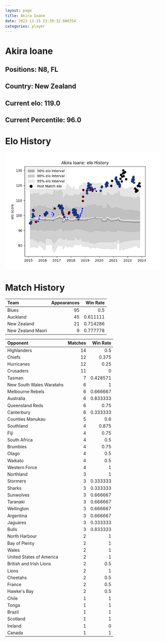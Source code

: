 ```yaml
---  
layout: page  
title: Akira Ioane  
date: 2022-11-15 23:39:32.606354  
categories: player  
---
```

# Akira Ioane

## Positions: N8, FL

## Country: New Zealand

## Current elo: 119.0

## Current Percentile: 96.0

# Elo History


![elo history](history_AkiraIoane.png)
# Match History


| Team              |   Appearances |   Win Rate |
|:------------------|--------------:|-----------:|
| Blues             |            95 |   0.5      |
| Auckland          |            45 |   0.611111 |
| New Zealand       |            21 |   0.714286 |
| New Zealand Maori |             9 |   0.777778 |

| Opponent                 |   Matches |   Win Rate |
|:-------------------------|----------:|-----------:|
| Highlanders              |        14 |   0.5      |
| Chiefs                   |        12 |   0.375    |
| Hurricanes               |        12 |   0.25     |
| Crusaders                |        11 |   0        |
| Tasman                   |         7 |   0.428571 |
| New South Wales Waratahs |         6 |   1        |
| Melbourne Rebels         |         6 |   0.666667 |
| Australia                |         6 |   0.833333 |
| Queensland Reds          |         6 |   0.75     |
| Canterbury               |         6 |   0.333333 |
| Counties Manukau         |         5 |   0.6      |
| Southland                |         4 |   0.875    |
| Fiji                     |         4 |   0.75     |
| South Africa             |         4 |   0.5      |
| Brumbies                 |         4 |   0.75     |
| Otago                    |         4 |   0.5      |
| Waikato                  |         4 |   0.5      |
| Western Force            |         4 |   1        |
| Northland                |         3 |   1        |
| Stormers                 |         3 |   0.333333 |
| Sharks                   |         3 |   0.333333 |
| Sunwolves                |         3 |   0.666667 |
| Taranaki                 |         3 |   0.666667 |
| Wellington               |         3 |   0.666667 |
| Argentina                |         3 |   0.666667 |
| Jaguares                 |         3 |   0.333333 |
| Bulls                    |         3 |   0.833333 |
| North Harbour            |         2 |   1        |
| Bay of Plenty            |         2 |   1        |
| Wales                    |         2 |   1        |
| United States of America |         2 |   1        |
| British and Irish Lions  |         2 |   0.5      |
| Lions                    |         2 |   1        |
| Cheetahs                 |         2 |   0.5      |
| France                   |         2 |   0.5      |
| Hawke's Bay              |         2 |   0.5      |
| Chile                    |         1 |   1        |
| Tonga                    |         1 |   1        |
| Brazil                   |         1 |   1        |
| Scotland                 |         1 |   1        |
| Ireland                  |         1 |   0        |
| Canada                   |         1 |   1        |